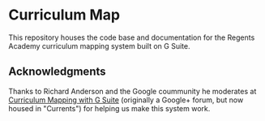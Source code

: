# Curriculum Map

This repository houses the code base and documentation for the Regents Academy curriculum mapping system built on G Suite.

## Acknowledgments

Thanks to Richard Anderson and the Google coummunity he moderates at [Curriculum Mapping with G Suite](https://currents.google.com/u/1/communities/116182501278550215014) (originally a Google+ forum, but now housed in "Currents") for helping us make this system work.
